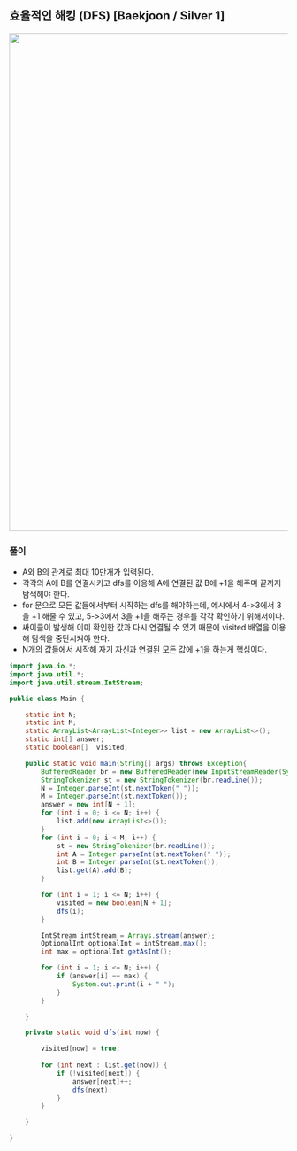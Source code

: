 ## 효율적인 해킹 (DFS) [Baekjoon / Silver 1]

<img src="https://user-images.githubusercontent.com/35963403/200000698-5b356854-59d4-468a-965c-ed256708e3b7.png" width="900">

### 풀이

- A와 B의 관계로 최대 10만개가 입력된다.
- 각각의 A에 B를 연결시키고 dfs를 이용해 A에 연결된 값 B에 +1을 해주며 끝까지 탐색해야 한다.
- for 문으로 모든 값들에서부터 시작하는 dfs를 해야하는데, 예시에서 4->3에서 3을 +1 해줄 수 있고, 5->3에서 3을 +1을 해주는 경우를 각각 확인하기 위해서이다.
- 싸이클이 발생해 이미 확인한 값과 다시 연결될 수 있기 때문에 visited 배열을 이용해 탐색을 중단시켜야 한다.
- N개의 값들에서 시작해 자기 자신과 연결된 모든 값에 +1을 하는게 핵심이다.

```java
import java.io.*;
import java.util.*;
import java.util.stream.IntStream;

public class Main {

    static int N;
    static int M;
    static ArrayList<ArrayList<Integer>> list = new ArrayList<>();
    static int[] answer;
    static boolean[]  visited;

    public static void main(String[] args) throws Exception{
        BufferedReader br = new BufferedReader(new InputStreamReader(System.in));
        StringTokenizer st = new StringTokenizer(br.readLine());
        N = Integer.parseInt(st.nextToken(" "));
        M = Integer.parseInt(st.nextToken());
        answer = new int[N + 1];
        for (int i = 0; i <= N; i++) {
            list.add(new ArrayList<>());
        }
        for (int i = 0; i < M; i++) {
            st = new StringTokenizer(br.readLine());
            int A = Integer.parseInt(st.nextToken(" "));
            int B = Integer.parseInt(st.nextToken());
            list.get(A).add(B);
        }

        for (int i = 1; i <= N; i++) {
            visited = new boolean[N + 1];
            dfs(i);
        }

        IntStream intStream = Arrays.stream(answer);
        OptionalInt optionalInt = intStream.max();
        int max = optionalInt.getAsInt();

        for (int i = 1; i <= N; i++) {
            if (answer[i] == max) {
                System.out.print(i + " ");
            }
        }

    }

    private static void dfs(int now) {

        visited[now] = true;
        
        for (int next : list.get(now)) {
            if (!visited[next]) {
                answer[next]++;
                dfs(next);
            }
        }

    }

}
```